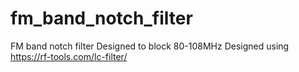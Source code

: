 # fm_band_notch_filter
FM band notch filter
Designed to block 80-108MHz 
Designed using https://rf-tools.com/lc-filter/


